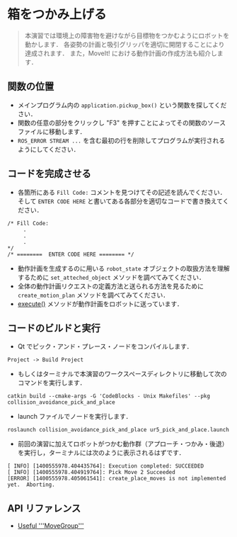 # 箱をつかみ上げる

> 本演習では環境上の障害物を避けながら目標物をつかむようにロボットを動かします．
> 各姿勢の計画と吸引グリッパを適切に開閉することにより達成されます．
> また，MoveIt! における動作計画の作成方法も紹介します．

## 関数の位置

  * メインプログラム内の `application.pickup_box()` という関数を探してください．
  * 関数の任意の部分をクリックし "F3" を押すことによってその関数のソースファイルに移動します．
  * `ROS_ERROR STREAM ...` を含む最初の行を削除してプログラムが実行されるようにしてください．

## コードを完成させる

 * 各箇所にある `Fill Code:` コメントを見つけてその記述を読んでください．そして `ENTER CODE HERE` と書いてある各部分を適切なコードで書き換えてください．

```
/* Fill Code:
     .
     .
     .
*/
/* ========  ENTER CODE HERE ======== */
```

 * 動作計画を生成するのに用いる `robot_state` オブジェクトの取扱方法を理解するために `set_atteched_object` メソッドを調べてみてください．
 * 全体の動作計画リクエストの定義方法と送られる方法を見るために `create_motion_plan` メソッドを調べてみてください．
 * [execute()](http://docs.ros.org/hydro/api/moveit_ros_planning_interface/html/classmoveit_1_1planning__interface_1_1MoveGroup.html#a82f1bb33058893e8a16fa49af24d689f) メソッドが動作計画をロボットに送っています．

##  コードのビルドと実行

  * Qt でピック・アンド・プレース・ノードをコンパイルします．

```
Project -> Build Project
```

  * もしくはターミナルで本演習のワークスペースディレクトリに移動して次のコマンドを実行します．

```
catkin build --cmake-args -G 'CodeBlocks - Unix Makefiles' --pkg collision_avoidance_pick_and_place
```

  * launch ファイルでノードを実行します．

```
roslaunch collision_avoidance_pick_and_place ur5_pick_and_place.launch
```

  * 前回の演習に加えてロボットがつかむ動作群（アプローチ・つかみ・後退）を実行し，ターミナルには次のように表示されるはずです．

```
[ INFO] [1400555978.404435764]: Execution completed: SUCCEEDED
[ INFO] [1400555978.404919764]: Pick Move 2 Succeeded
[ERROR] [1400555978.405061541]: create_place_moves is not implemented yet.  Aborting.
```

## API リファレンス

* [Useful '''MoveGroup'''](http://docs.ros.org/hydro/api/moveit_ros_planning_interface/html/classmoveit_1_1planning__interface_1_1MoveGroup.html)
